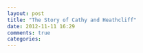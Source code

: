 ```yaml
---
layout: post
title: "The Story of Cathy and Heathcliff"
date: 2012-11-11 16:29
comments: true
categories: 
---
```

